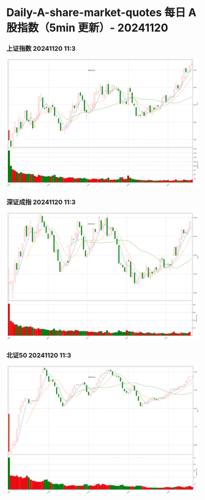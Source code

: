 
# Daily-A-share-market-quotes 每日 A 股指数（5min 更新）- 20241120

### 上证指数 20241120 11:3
![](./fig/2024/11/20241120-sh000001.png)

### 深证成指 20241120 11:3
![](./fig/2024/11/20241120-sz399001.png)

### 北证50 20241120 11:3
![](./fig/2024/11/20241120-bj899050.png)
